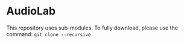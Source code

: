 # AudioLab
This repository uses sub-modules. To fully download, please use the command:
`git clone --recursive `
